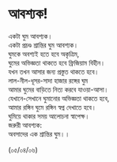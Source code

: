 # আবশ্যক!

একটা ঘুম আবশ্যক।  
একটা প্রচণ্ড শ্রান্তির ঘুম আবশ্যক।  
ঘুমকে অবশ্যই হতে হবে অকৃত্রিম,  
ঘুমের অভিজ্ঞতা থাকতে হবে ফ্রিজিয়াম বিহীন।  
যখন তখন আসার জন্য প্রস্তুত থাকতে হবে।  
লাল-নীল-ধূসর-সাদা হাজার রঙ্গের ঘুম  
আমার ঘুমের বাড়িতে নিত্য করবে যাওয়া-আসা।  
যেখানে-সেখানে ঘুমানোর অভিজ্ঞতা থাকতে হবে,  
আমার রঙ্গিন ঘুমে রঙ্গিন স্বপ্ন দেখাতে হবে।  
ঘুমিয়ে থাকার সময় আলোচনা স্বাপেক্ষ।  
জরুরী আবশ্যক:  
অবসাদের এক শ্রান্তির ঘুম।।

\(০৫/০৪/০৬\)

